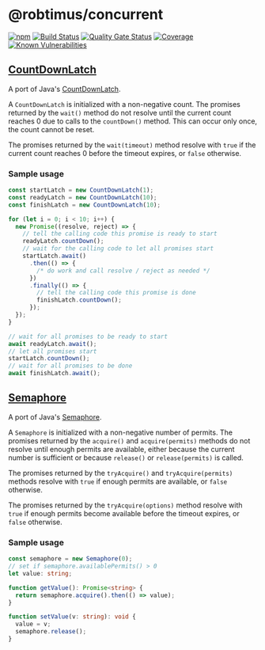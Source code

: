 # @robtimus/concurrent
[![npm](https://img.shields.io/npm/v/@robtimus/connect-client-sdk)](https://www.npmjs.com/package/@robtimus/concurrent)
[![Build Status](https://github.com/robtimus/concurrent-ts/actions/workflows/build.yml/badge.svg)](https://github.com/robtimus/concurrent-ts/actions/workflows/build.yml)
[![Quality Gate Status](https://sonarcloud.io/api/project_badges/measure?project=robtimus%3Aconcurrent&metric=alert_status)](https://sonarcloud.io/summary/overall?id=robtimus%3Aconcurrent)
[![Coverage](https://sonarcloud.io/api/project_badges/measure?project=robtimus%3Aconcurrent&metric=coverage)](https://sonarcloud.io/summary/overall?id=robtimus%3Aconcurrent)
[![Known Vulnerabilities](https://snyk.io/test/github/robtimus/concurrent-ts/badge.svg)](https://snyk.io/test/github/robtimus/concurrent-ts)

## [CountDownLatch](https://robtimus.github.io/concurrent/docs/classes/CountDownLatch.CountDownLatch.html)

A port of Java's [CountDownLatch](https://docs.oracle.com/en/java/javase/21/docs/api/java.base/java/util/concurrent/CountDownLatch.html).

A `CountDownLatch` is initialized with a non-negative count. The promises returned by the `wait()` method do not resolve until the current count reaches 0 due to calls to the `countDown()` method. This can occur only once, the count cannot be reset.

The promises returned by the `wait(timeout)` method resolve with `true` if the current count reaches 0 before the timeout expires, or `false` otherwise.

### Sample usage

```typescript
const startLatch = new CountDownLatch(1);
const readyLatch = new CountDownLatch(10);
const finishLatch = new CountDownLatch(10);

for (let i = 0; i < 10; i++) {
  new Promise((resolve, reject) => {
    // tell the calling code this promise is ready to start
    readyLatch.countDown();
    // wait for the calling code to let all promises start
    startLatch.await()
      .then(() => {
        /* do work and call resolve / reject as needed */
      })
      .finally(() => {
        // tell the calling code this promise is done
        finishLatch.countDown();
      });
  });
}

// wait for all promises to be ready to start
await readyLatch.await();
// let all promises start
startLatch.countDown();
// wait for all promises to be done
await finishLatch.await();
```

## [Semaphore](https://robtimus.github.io/concurrent/docs/classes/Semaphore.Semaphore.html)

A port of Java's [Semaphore](https://docs.oracle.com/en/java/javase/21/docs/api/java.base/java/util/concurrent/Semaphore.html).

A `Semaphore` is initialized with a non-negative number of permits. The promises returned by the `acquire()` and `acquire(permits)` methods do not resolve until enough permits are available, either because the current number is sufficient or because `release()` or `release(permits)` is called.

The promises returned by the `tryAcquire()` and `tryAcquire(permits)` methods resolve with `true` if enough permits are available, or `false` otherwise.

The promises returned by the `tryAcquire(options)` method resolve with `true` if enough permits become available before the timeout expires, or `false` otherwise.

### Sample usage

```typescript
const semaphore = new Semaphore(0);
// set if semaphore.availablePermits() > 0
let value: string;

function getValue(): Promise<string> {
  return semaphore.acquire().then(() => value);
}

function setValue(v: string): void {
  value = v;
  semaphore.release();
}
```
